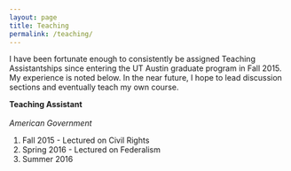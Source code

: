 ```yaml
---
layout: page
title: Teaching
permalink: /teaching/
---
```

I have been fortunate enough to consistently be assigned Teaching Assistantships since entering the UT Austin graduate program in Fall 2015. My experience is noted below. In the near future, I hope to lead discussion sections and eventually teach my own course.

**Teaching Assistant** <br><br>
*American Government*<br>
1. Fall 2015 - Lectured on Civil Rights <br>
2. Spring 2016 - Lectured on Federalism <br>
3. Summer 2016 <br>
